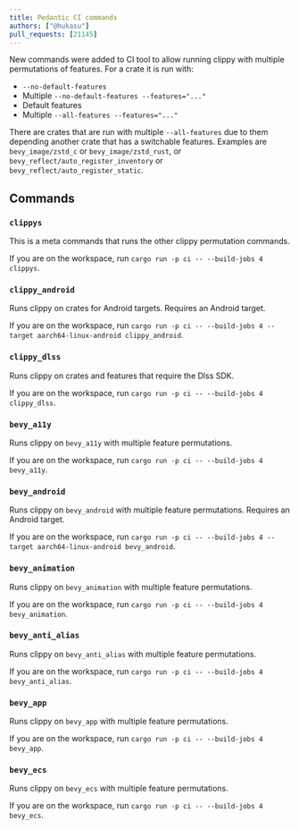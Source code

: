```yaml
---
title: Pedantic CI commands
authors: ["@hukasu"]
pull_requests: [21145]
---
```


New commands were added to CI tool to allow running clippy with multiple permutations of
features. For a crate it is run with:

* `--no-default-features`
* Multiple `--no-default-features --features="..."`
* Default features
* Multiple `--all-features --features="..."`

There are crates that are run with multiple `--all-features` due to them depending
another crate that has a switchable features. Examples are `bevy_image/zstd_c` or
`bevy_image/zstd_rust`, or `bevy_reflect/auto_register_inventory` or `bevy_reflect/auto_register_static`.

## Commands

### `clippys`

This is a meta commands that runs the other clippy permutation commands.

If you are on the workspace, run `cargo run -p ci -- --build-jobs 4 clippys`.

### `clippy_android`

Runs clippy on crates for Android targets. Requires an Android
target.

If you are on the workspace, run `cargo run -p ci -- --build-jobs 4 --target aarch64-linux-android clippy_android`.

### `clippy_dlss`

Runs clippy on crates and features that require the Dlss SDK.

If you are on the workspace, run `cargo run -p ci -- --build-jobs 4 clippy_dlss`.

### `bevy_a11y`

Runs clippy on `bevy_a11y` with multiple feature permutations.

If you are on the workspace, run `cargo run -p ci -- --build-jobs 4 bevy_a11y`.

### `bevy_android`

Runs clippy on `bevy_android` with multiple feature permutations. Requires an Android
target.

If you are on the workspace, run `cargo run -p ci -- --build-jobs 4 --target aarch64-linux-android bevy_android`.

### `bevy_animation`

Runs clippy on `bevy_animation` with multiple feature permutations.

If you are on the workspace, run `cargo run -p ci -- --build-jobs 4 bevy_animation`.

### `bevy_anti_alias`

Runs clippy on `bevy_anti_alias` with multiple feature permutations.

If you are on the workspace, run `cargo run -p ci -- --build-jobs 4 bevy_anti_alias`.

### `bevy_app`

Runs clippy on `bevy_app` with multiple feature permutations.

If you are on the workspace, run `cargo run -p ci -- --build-jobs 4 bevy_app`.

### `bevy_ecs`

Runs clippy on `bevy_ecs` with multiple feature permutations.

If you are on the workspace, run `cargo run -p ci -- --build-jobs 4 bevy_ecs`.